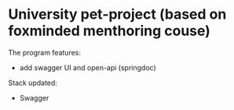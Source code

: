 # University pet-project (based on foxminded menthoring couse)

The program features:
- add swagger UI and open-api (springdoc)

Stack updated:
- Swagger
